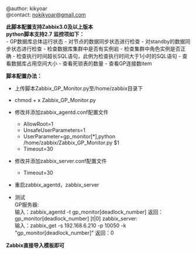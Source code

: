 @author: kikyoar  
@contact: nokikyoar@gmail.com  


**此脚本配置支持Zabbix3.0及以上版本**  
**python脚本支持2.7**
**监控项如下：**  
	- GP数据库总体运行状态
	- 对节点的数据同步状态进行检查
	- 对standby的数据同步状态进行检查
	- 检查数据库集群中是否有实例宕
	- 检查集群中角色实例是否正确
	- 检查执行时间超长SQL语句，此例为检查执行时间大于1小时的SQL语句
	- 查看数据库占用空间大小
	- 查看死锁表的数量
	- 查看GP连接数item







**脚本配置办法：**

- 上传脚本Zabbix_GP_Monitor.py至/home/zabbix目录下
- chmod + x Zabbix_GP_Monitor.py
- 修改并添加zabbix_agentd.conf配置文件
	
	- AllowRoot=1
	- UnsafeUserParameters=1
	- UserParameter=gp_monitor[*],python /home/zabbix/Zabbix_GP_Monitor.py $1
	- Timeout=30  
- 修改并添加zabbix_server.conf配置文件
	- Timeout=30
- 重启zabbix_agentd，zabbix_server

- 测试   
	GP服务器:  
		输入：zabbix_agentd -t gp_monitor[deadlock_number]
		返回：gp_monitor[deadlock_number]                   [t|0]
	zabbix_server:  
		输入：zabbix_get -s 192.168.6.210 -p 10050 -k "gp_monitor[deadlock_number]"
		返回：0
					
 
**Zabbix直接导入模板即可**